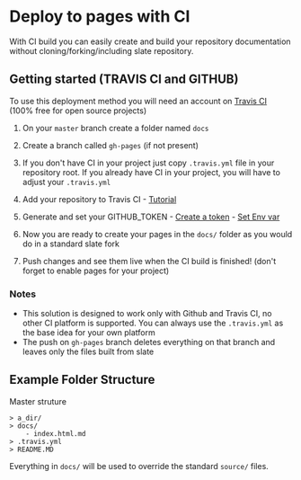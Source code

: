 # Deploy to pages with CI

With CI build you can easily create and build your repository documentation without cloning/forking/including slate repository.

## Getting started (TRAVIS CI and GITHUB)

To use this deployment method you will need an account on [Travis CI](https://travis-ci.org/) (100% free for open source projects)

1. On your `master` branch create a folder named `docs`

2. Create a branch called `gh-pages` (if not present)

3. If you don't have CI in your project just copy `.travis.yml` file in your repository root. If you already have CI in your project, you will have to adjust your `.travis.yml`

4. Add your repository to Travis CI - [Tutorial](https://docs.travis-ci.com/user/tutorial/)

5. Generate and set your GITHUB_TOKEN - [Create a token](https://help.github.com/en/articles/creating-a-personal-access-token-for-the-command-line) - [Set Env var](https://docs.travis-ci.com/user/environment-variables/)

6. Now you are ready to create your pages in the `docs/` folder as you would do in a standard slate fork

7. Push changes and see them live when the CI build is finished! (don't forget to enable pages for your project)


### Notes
 - This solution is designed to work only with Github and Travis CI, no other CI platform is supported. You can always use the `.travis.yml` as the base idea for your own platform
 - The push on `gh-pages` branch deletes everything on that branch and leaves only the files built from slate


## Example Folder Structure

Master struture

```
> a_dir/
> docs/
    - index.html.md 
> .travis.yml
> README.MD
```

Everything in `docs/` will be used to override the standard `source/` files.